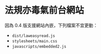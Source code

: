 # 法規亦毒氣前台網站

因為 0.4 版支援網站內嵌，下列檔案不宜更動：
* `dist/laweasyread.js`
* `stylesheets/main.css`
* `javascripts/embedded2.js`

